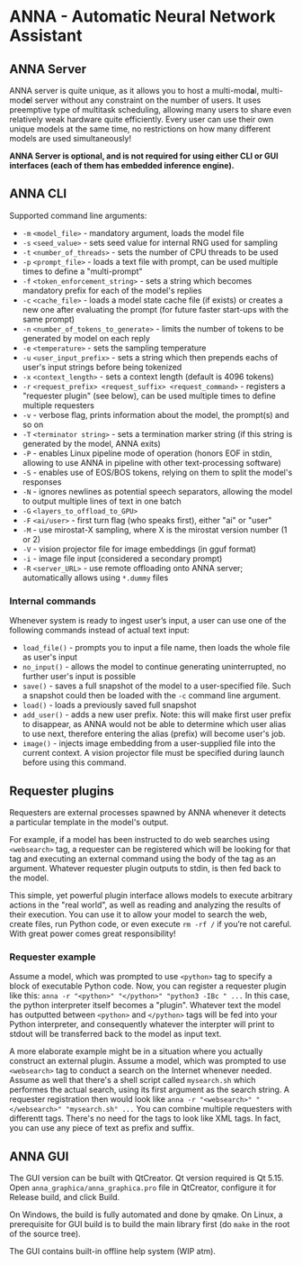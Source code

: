 # ANNA - Automatic Neural Network Assistant

## ANNA Server

ANNA server is quite unique, as it allows you to host a multi-mod**a**l, multi-mod**e**l server without any constraint on the number of users. It uses preemptive type of multitask scheduling, allowing many users to share even relatively weak hardware quite efficiently. Every user can use their own unique models at the same time, no restrictions on how many different models are used simultaneously!

**ANNA Server is optional, and is not required for using either CLI or GUI interfaces (each of them has embedded inference engine).**

## ANNA CLI

Supported command line arguments:
* `-m` `<model_file>` - mandatory argument, loads the model file
* `-s` `<seed_value>` - sets seed value for internal RNG used for sampling
* `-t` `<number_of_threads>` - sets the number of CPU threads to be used
* `-p` `<prompt_file>` - loads a text file with prompt, can be used multiple times to define a "multi-prompt"
* `-f` `<token_enforcement_string>` - sets a string which becomes mandatory prefix for each of the model's replies
* `-c` `<cache_file>` - loads a model state cache file (if exists) or creates a new one after evaluating the prompt (for future faster start-ups with the same prompt)
* `-n` `<number_of_tokens_to_generate>` - limits the number of tokens to be generated by model on each reply
* `-e` `<temperature>` - sets the sampling temperature
* `-u` `<user_input_prefix>` - sets a string which then prepends eachs of user's input strings before being tokenized
* `-x` `<context_length>` - sets a context length (default is 4096 tokens)
* `-r` `<request_prefix> <request_suffix> <request_command>` - registers a "requester plugin" (see below), can be used multiple times to define multiple requesters
* `-v` - verbose flag, prints information about the model, the prompt(s) and so on
* `-T` `<terminator string>` - sets a termination marker string (if this string is generated by the model, ANNA exits)
* `-P` - enables Linux pipeline mode of operation (honors EOF in stdin, allowing to use ANNA in pipeline with other text-processing software)
* `-S` - enables use of EOS/BOS tokens, relying on them to split the model's responses
* `-N` - ignores newlines as potential speech separators, allowing the model to output multiple lines of text in one batch
* `-G` `<layers_to_offload_to_GPU>`
* `-F` `<ai/user>` - first turn flag (who speaks first), either "ai" or "user"
* `-M` - use mirostat-X sampling, where X is the mirostat version number (1 or 2)
* `-V` - vision projector file for image embeddings (in gguf format)
* `-i` - image file input (considered a secondary prompt)
* `-R` `<server_URL>` - use remote offloading onto ANNA server; automatically allows using `*.dummy` files


### Internal commands

Whenever system is ready to ingest user’s input, a user can use one of the following commands instead of actual text input:
* `load_file()` - prompts you to input a file name, then loads the whole file as user's input
* `no_input()` - allows the model to continue generating uninterrupted, no further user's input is possible
* `save()` - saves a full snapshot of the model to a user-specified file. Such a snapshot could then be loaded with the `-c` command line argument.
* `load()` - loads a previously saved full snapshot
* `add_user()` - adds a new user prefix. Note: this will make first user prefix to disappear, as ANNA would not be able to determine which user alias to use next, therefore entering the alias (prefix) will become user's job.
* `image()` - injects image embedding from a user-supplied file into the current context. A vision projector file must be specified during launch before using this command.

## Requester plugins

Requesters are external processes spawned by ANNA whenever it detects a particular template in the model's output.

For example, if a model has been instructed to do web searches using `<websearch>` tag, a requester can be registered which will be looking for that tag and executing an external command using the body of the tag as an argument. Whatever requester plugin outputs to stdin, is then fed back to the model.

This simple, yet powerful plugin interface allows models to execute arbitrary actions in the "real world", as well as reading and analyzing the results of their execution. You can use it to allow your model to search the web, create files, run Python code, or even execute `rm -rf /` if you’re not careful. With great power comes great responsibility!

### Requester example
Assume a model, which was prompted to use `<python>` tag to specify a block of executable Python code. Now, you can register a requester plugin like this: `anna -r "<python>" "</python>" "python3 -IBc " ...`  In this case, the python interpreter itself becomes a "plugin". Whatever text the model has outputted between `<python>` and `</python>` tags will be fed into your Python interpreter, and consequently whatever the interpter will print to stdout will be transferred back to the model as input text.

A more elaborate example might be in a situation where you actually construct an external plugin. Assume a model, which was prompted to use `<websearch>` tag to conduct a search on the Internet whenever needed. Assume as well that there's a shell script called `mysearch.sh` which performes the actual search, using its first argument as the search string. A requester registration then would look like `anna -r "<websearch>" "</websearch>" "mysearch.sh" ...`
You can combine multiple requesters with differentt tags. There's no need for the tags to look like XML tags. In fact, you can use any piece of text as prefix and suffix.

## ANNA GUI

The GUI version can be built with QtCreator. Qt version required is Qt 5.15. Open `anna_graphica/anna_graphica.pro` file in QtCreator, configure it for Release build, and click Build.

On Windows, the build is fully automated and done by qmake. On Linux, a prerequisite for GUI build is to build the main library first (do `make` in the root of the source tree).

The GUI contains built-in offline help system (WIP atm).
